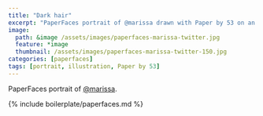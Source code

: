 ```yaml
---
title: "Dark hair"
excerpt: "PaperFaces portrait of @marissa drawn with Paper by 53 on an iPad."
image: 
  path: &image /assets/images/paperfaces-marissa-twitter.jpg 
  feature: *image
  thumbnail: /assets/images/paperfaces-marissa-twitter-150.jpg
categories: [paperfaces]
tags: [portrait, illustration, Paper by 53]
---
```


PaperFaces portrait of [@marissa](https://twitter.com/marissa).

{% include boilerplate/paperfaces.md %}
